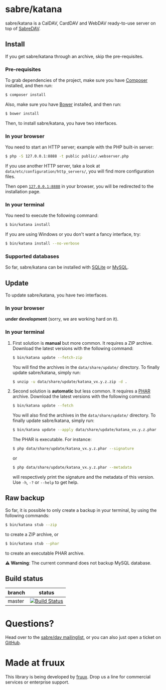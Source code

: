 # sabre/katana

sabre/katana is a CalDAV, CardDAV and WebDAV ready-to-use server on top of
[SabreDAV][0].

## Install

If you get sabre/katana through an archive, skip the pre-requisites.

### Pre-requisites

To grab dependencies of the project, make sure you have [Composer][1]
installed, and then run:

```sh
$ composer install
```

Also, make sure you have [Bower][5] installed, and then run:

```sh
$ bower install
```

Then, to install sabre/katana, you have two interfaces.

### In your browser

You need to start an HTTP server; example with the PHP built-in server:

```sh
$ php -S 127.0.0.1:8888 -t public public/.webserver.php
```

If you use another HTTP server, take a look at
`data/etc/configuration/http_servers/`, you will find more configuration files.

Then open [`127.0.0.1:8888`](http://127.0.0.1:8888) in your browser, you will be
redirected to the installation page.

### In your terminal

You need to execute the following command:

 ```sh
 $ bin/katana install
 ```

 If you are using Windows or you don't want a fancy interface, try:

 ```sh
 $ bin/katana install --no-verbose
 ```

### Supported databases

So far, sabre/katana can be installed with [SQLite][6] or [MySQL][7].

## Update

To update sabre/katana, you have two interfaces.

### In your browser

**under development** (sorry, we are working hard on it).

### In your terminal

  1. First solution is **manual** but more common. It requires a ZIP archive.
     Download the latest versions with the following command:

     ```sh
     $ bin/katana update --fetch-zip
     ```

     You will find the archives in the `data/share/update/` directory. To
     finally update sabre/katana, simply run:

     ```sh
     $ unzip -u data/share/update/katana_vx.y.z.zip -d .
     ```

  2. Second solution is **automatic** but less common. It requires a [PHAR][8]
     archive. Download the latest versions with the following command:

     ```sh
     $ bin/katana update --fetch
     ```

     You will also find the archives in the `data/share/update/` directory. To
     finally update sabre/katana, simply run:

     ```sh
     $ bin/katana update --apply data/share/update/katana_vx.y.z.phar
     ```

     The PHAR is executable. For instance:

     ```sh
     $ php data/share/update/katana_vx.y.z.phar --signature
     ```

     or

     ```sh
     $ php data/share/update/katana_vx.y.z.phar --metadata
     ```

     will respectively print the signature and the metadata of this version. Use
     `-h`, `-?` or `--help` to get help.

## Raw backup

So far, it is possible to only create a backup in your terminal, by using the
following commands:

```sh
$ bin/katana stub --zip
```

to create a ZIP archive, or

```sh
$ bin/katana stub --phar
```

to create an executable PHAR archive.

**⚠️ Warning**: The current command does not backup MySQL database.

## Build status

| branch | status |
| ------ | ------ |
| master | [![Build Status](https://travis-ci.org/fruux/sabre-katana.png?branch=master)](https://travis-ci.org/fruux/sabre-katana) |


# Questions?

Head over to the [sabre/dav mailinglist][2], or you can also just open a ticket
on [GitHub][3].


# Made at fruux

This library is being developed by [fruux][4]. Drop us a line for commercial
services or enterprise support.

[0]: http://sabre.io/
[1]: http://getcomposer.org/
[2]: http://groups.google.com/group/sabredav-discuss
[3]: https://github.com/fruux/sabre-katana/issues/
[4]: https://fruux.com/
[5]: http://bower.io/
[6]: http://sqlite.org/
[7]: http://mysql.com/
[8]: http://php.net/phar
